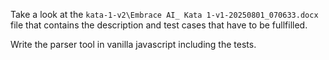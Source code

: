 Take a look at the `kata-1-v2\Embrace AI_ Kata 1-v1-20250801_070633.docx` file that contains the description and test cases that have to be fullfilled.

Write the parser tool in vanilla javascript including the tests.